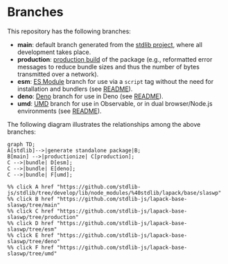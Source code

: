 <!--

@license Apache-2.0

Copyright (c) 2022 The Stdlib Authors.

Licensed under the Apache License, Version 2.0 (the "License");
you may not use this file except in compliance with the License.
You may obtain a copy of the License at

    http://www.apache.org/licenses/LICENSE-2.0

Unless required by applicable law or agreed to in writing, software
distributed under the License is distributed on an "AS IS" BASIS,
WITHOUT WARRANTIES OR CONDITIONS OF ANY KIND, either express or implied.
See the License for the specific language governing permissions and
limitations under the License.

-->

# Branches

This repository has the following branches:

-   **main**: default branch generated from the [stdlib project][stdlib-url], where all development takes place.
-   **production**: [production build][production-url] of the package (e.g., reformatted error messages to reduce bundle sizes and thus the number of bytes transmitted over a network).
-   **esm**: [ES Module][esm-url] branch for use via a `script` tag without the need for installation and bundlers (see [README][esm-readme]).
-   **deno**: [Deno][deno-url] branch for use in Deno (see [README][deno-readme]).
-   **umd**: [UMD][umd-url] branch for use in Observable, or in dual browser/Node.js environments (see [README][umd-readme]).

The following diagram illustrates the relationships among the above branches:

```mermaid
graph TD;
A[stdlib]-->|generate standalone package|B;
B[main] -->|productionize| C[production];
C -->|bundle| D[esm];
C -->|bundle| E[deno];
C -->|bundle| F[umd];

%% click A href "https://github.com/stdlib-js/stdlib/tree/develop/lib/node_modules/%40stdlib/lapack/base/slaswp"
%% click B href "https://github.com/stdlib-js/lapack-base-slaswp/tree/main"
%% click C href "https://github.com/stdlib-js/lapack-base-slaswp/tree/production"
%% click D href "https://github.com/stdlib-js/lapack-base-slaswp/tree/esm"
%% click E href "https://github.com/stdlib-js/lapack-base-slaswp/tree/deno"
%% click F href "https://github.com/stdlib-js/lapack-base-slaswp/tree/umd"
```

[stdlib-url]: https://github.com/stdlib-js/stdlib/tree/develop/lib/node_modules/%40stdlib/lapack/base/slaswp
[production-url]: https://github.com/stdlib-js/lapack-base-slaswp/tree/production
[deno-url]: https://github.com/stdlib-js/lapack-base-slaswp/tree/deno
[deno-readme]: https://github.com/stdlib-js/lapack-base-slaswp/blob/deno/README.md
[umd-url]: https://github.com/stdlib-js/lapack-base-slaswp/tree/umd
[umd-readme]: https://github.com/stdlib-js/lapack-base-slaswp/blob/umd/README.md
[esm-url]: https://github.com/stdlib-js/lapack-base-slaswp/tree/esm
[esm-readme]: https://github.com/stdlib-js/lapack-base-slaswp/blob/esm/README.md